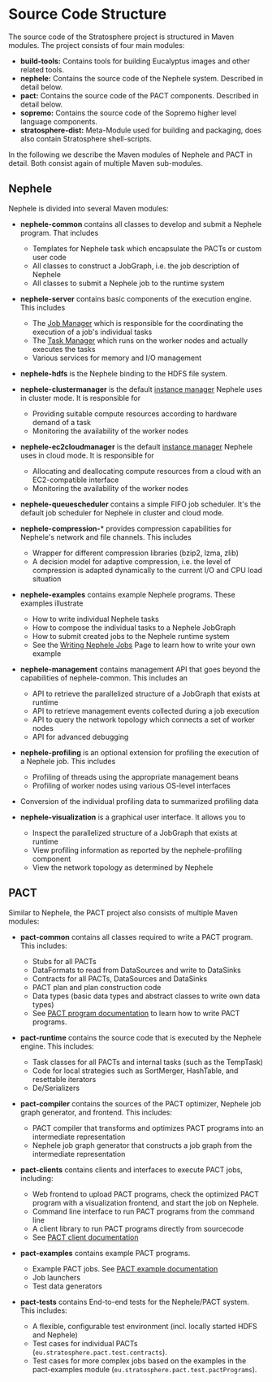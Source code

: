 Source Code Structure
=====================

The source code of the Stratosphere project is structured in Maven
modules. The project consists of four main modules:

-   **build-tools:** Contains tools for building Eucalyptus images and
    other related tools.
-   **nephele:** Contains the source code of the Nephele system.
    Described in detail below.
-   **pact:** Contains the source code of the PACT components. Described
    in detail below.
-   **sopremo:** Contains the source code of the Sopremo higher level
    language components.
-   **stratosphere-dist:** Meta-Module used for building and packaging,
    does also contain Stratosphere shell-scripts.

In the following we describe the Maven modules of Nephele and PACT in
detail. Both consist again of multiple Maven sub-modules.

Nephele
-------

Nephele is divided into several Maven modules:

-   **nephele-common** contains all classes to develop and submit a
    Nephele program. That includes
    -   Templates for Nephele task which encapsulate the PACTs or custom
        user code
    -   All classes to construct a JobGraph, i.e. the job description of
        Nephele
    -   All classes to submit a Nephele job to the runtime system

-   **nephele-server** contains basic components of the execution
    engine. This includes
    -   The [Job
        Manager](jobmanager.html "jobmanager")
        which is responsible for the coordinating the execution of a
        job's individual tasks
    -   The [Task
        Manager](taskmanager.html "taskmanager")
        which runs on the worker nodes and actually executes the tasks
    -   Various services for memory and I/O management

-   **nephele-hdfs** is the Nephele binding to the HDFS file system.

-   **nephele-clustermanager** is the default [instance
    manager](instancemanager.html "instancemanager")
    Nephele uses in cluster mode. It is responsible for
    -   Providing suitable compute resources according to hardware
        demand of a task
    -   Monitoring the availability of the worker nodes

-   **nephele-ec2cloudmanager** is the default [instance
    manager](instancemanager.html "instancemanager")
    Nephele uses in cloud mode. It is responsible for
    -   Allocating and deallocating compute resources from a cloud with
        an EC2-compatible interface
    -   Monitoring the availability of the worker nodes

-   **nephele-queuescheduler** contains a simple FIFO job scheduler.
    It's the default job scheduler for Nephele in cluster and cloud
    mode.

-   **nephele-compression-**\* provides compression capabilities for
    Nephele's network and file channels. This includes
    -   Wrapper for different compression libraries (bzip2, lzma, zlib)
    -   A decision model for adaptive compression, i.e. the level of
        compression is adapted dynamically to the current I/O and CPU
        load situation

-   **nephele-examples** contains example Nephele programs. These
    examples illustrate
    -   How to write individual Nephele tasks
    -   How to compose the individual tasks to a Nephele JobGraph
    -   How to submit created jobs to the Nephele runtime system
    -   See the [Writing Nephele
        Jobs](writingnehelejobs.html "writingnehelejobs")
        Page to learn how to write your own example

-   **nephele-management** contains management API that goes beyond the
    capabilities of nephele-common. This includes an
    -   API to retrieve the parallelized structure of a JobGraph that
        exists at runtime
    -   API to retrieve management events collected during a job
        execution
    -   API to query the network topology which connects a set of worker
        nodes
    -   API for advanced debugging

-   **nephele-profiling** is an optional extension for profiling the
    execution of a Nephele job. This includes
    -   Profiling of threads using the appropriate management beans
    -   Profiling of worker nodes using various OS-level interfaces

-   Conversion of the individual profiling data to summarized profiling
    data

-   **nephele-visualization** is a graphical user interface. It allows
    you to
    -   Inspect the parallelized structure of a JobGraph that exists at
        runtime
    -   View profiling information as reported by the nephele-profiling
        component
    -   View the network topology as determined by Nephele

PACT
----

Similar to Nephele, the PACT project also consists of multiple Maven
modules:

-   **pact-common** contains all classes required to write a PACT
    program. This includes:
    -   Stubs for all PACTs
    -   DataFormats to read from DataSources and write to DataSinks
    -   Contracts for all PACTs, DataSources and DataSinks
    -   PACT plan and plan construction code
    -   Data types (basic data types and abstract classes to write own
        data types)
    -   See [PACT program
        documentation](writepactprogram.html "writepactprogram")
        to learn how to write PACT programs.

-   **pact-runtime** contains the source code that is executed by the
    Nephele engine. This includes:
    -   Task classes for all PACTs and internal tasks (such as the
        TempTask)
    -   Code for local strategies such as SortMerger, HashTable, and
        resettable iterators
    -   De/Serializers

-   **pact-compiler** contains the sources of the PACT optimizer,
    Nephele job graph generator, and frontend. This includes:
    -   PACT compiler that transforms and optimizes PACT programs into
        an intermediate representation
    -   Nephele job graph generator that constructs a job graph from the
        intermediate representation

-   **pact-clients** contains clients and interfaces to execute PACT
    jobs, including:
    -   Web frontend to upload PACT programs, check the optimized PACT
        program with a visualization frontend, and start the job on
        Nephele.
    -   Command line interface to run PACT programs from the command
        line
    -   A client library to run PACT programs directly from sourcecode
    -   See [PACT client
        documentation](executepactprogram.html "executepactprogram")

-   **pact-examples** contains example PACT programs.
    -   Example PACT jobs. See [PACT example
        documentation](pactexamples.html "pactexamples")
    -   Job launchers
    -   Test data generators

-   **pact-tests** contains End-to-end tests for the Nephele/PACT
    system. This includes:
    -   A flexible, configurable test environment (incl. locally started
        HDFS and Nephele)
    -   Test cases for individual PACTs
        (`eu.stratosphere.pact.test.contracts`).
    -   Test cases for more complex jobs based on the examples in the
        pact-examples module (`eu.stratosphere.pact.test.pactPrograms`).


